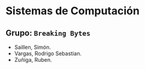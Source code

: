 # Sistemas de Computación

## Grupo: `Breaking Bytes`

- Saillen, Simón.
- Vargas, Rodrigo Sebastian.
- Zuñiga, Ruben.
